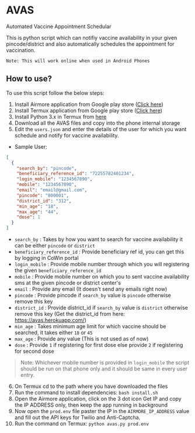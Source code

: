 # AVAS
Automated Vaccine Appointment Schedular

This is python script which can notifiy vaccine availability in your given pincode/district and also automatically schedules the appointment for vaccination.

`Note: This will work online when used in Android Phones`

## How to use?
To use this script follow the below steps:

1. Install Airmore application from Google play store (<a href='https://play.google.com/store/apps/details?id=com.airmore'>Click here</a>)
2. Install Termux application from Google play store (<a href='https://play.google.com/store/apps/details?id=com.termux'>Click here</a>)
3. Install Python 3.x in Termux from <a href='https://wiki.termux.com/wiki/Python'>here</a>
4. Download all the AVAS files and copy into the phone internal storage
5. Edit the `users.json` and enter the details of the user for which you want schedule and notify for vaccine availability.
* Sample User:
```json
[
  {
    "search_by": "pincode",
    "beneficiary_reference_id": "72255782401234",
    "login_mobile": "1234567890",
    "mobile": "1234567890",
    "email": "email@gmail.com",
    "pincode": "800001",
    "district_id": "312",
    "min_age": "18",
    "max_age": "44",
    "dose": 1
  }
]
```
* `search_by` : Takes by how you want to search for vaccine availability it can be either `pincode` or `district`
* `beneficiary_reference_id` : Provide beneficiary ref id, you can get this by logging in CoWin portal
* `login_mobile` : Provide mobile number through which you will registering the given `beneficiary_reference_id`
* `mobile` : Provide mobile number on which you to sent vaccine availability sms at the given pincode or district center's
* `email` : Provide any email (It doesn't send any emails right now)
* `pincode` : Provide pincode if `search_by` value is `pincode` otherwise remove this key
* `district_id` : Provide district_id if `search_by` value is `district` otherwise remove this key (Get the district_id from here: https://avas.herokuapp.com/)
* `min_age` : Takes minimum age limit for which vaccine should be searched, it takes either `18` or `45`
* `max_age` : Provide any value (This is not used as of now)
* `dose` : Provide `1` if registering for first dose else provide `2` if registering for second dose

> Note: Whichever mobile number is provided in `login_mobile` the script should be run on that phone only and it should be same in every user entry.

6. On Termux cd to the path where you have downloaded the files
7. Run the command to install dependencies: `bash install.sh`
8. Open the Airmore application, click on the 3 dot icon Get IP and copy the IP ADDRESS only, then keep the app running in background
9. Now open the `prod.env` file paster the IP in the `AIRMORE_IP_ADDRESS` value and fill out the API keys for Twilio and Anti-Captcha.
10. Run the command on Termux: `python avas.py prod.env`
